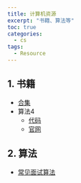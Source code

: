 ```yaml
---
title: 计算机资源
excerpt: "书籍、算法等"
toc: true
categories:
  - cs
tags:
  - Resource
---
```


## 1. 书籍
- [合集](https://github.com/justjavac/free-programming-books-zh_CN)
- 算法4
  - [代码](https://github.com/kevin-wayne/algs4)
  - [官网](https://algs4.cs.princeton.edu/)

##  2. 算法
- [常见面试算法](https://github.com/knightsj/awesome-algorithm-question-solution)
